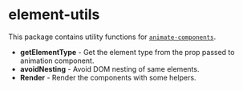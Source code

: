 # element-utils

This package contains utility functions for [`animate-components`](../animate-components).

* **getElementType** - Get the element type from the prop passed to animation component.
* **avoidNesting** - Avoid DOM nesting of same elements.
* **Render** - Render the components with some helpers.

